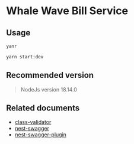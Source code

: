 # Whale Wave Bill Service

## Usage

```bash
yanr

yarn start:dev
```

## Recommended version

> NodeJs version 18.14.0

## Related documents

- [class-validator](https://github.com/typestack/class-validator)
- [nest-swagger](https://docs.nestjs.com/openapi/types-and-parameters#enums-schema)
- [nest-swagger-plugin](https://docs.nestjs.com/openapi/cli-pluginv)

